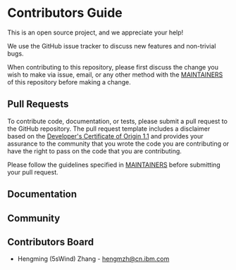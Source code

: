 # Contributors Guide

This is an open source project, and we appreciate your help!

We use the GitHub issue tracker to discuss new features and non-trivial bugs.

When contributing to this repository, please first discuss the change you wish to make via issue, email, or any other method with the [MAINTAINERS](MAINTAINERS.md#maintainers-board) of this repository before making a change.

## Pull Requests 

To contribute code, documentation, or tests, please submit a pull request to
the GitHub repository. The pull request template includes a disclaimer based
on the [Developer's Certificate of Origin 1.1](https://elinux.org/Developer_Certificate_Of_Origin)
and provides your assurance to the community that you wrote the code you are
contributing or have the right to pass on the code that you are contributing.

Please follow the guidelines specified in [MAINTAINERS](MAINTAINERS.md) before
submitting your pull request.

## Documentation

## Community

## Contributors Board

* Hengming (5sWind) Zhang - hengmzh@cn.ibm.com
